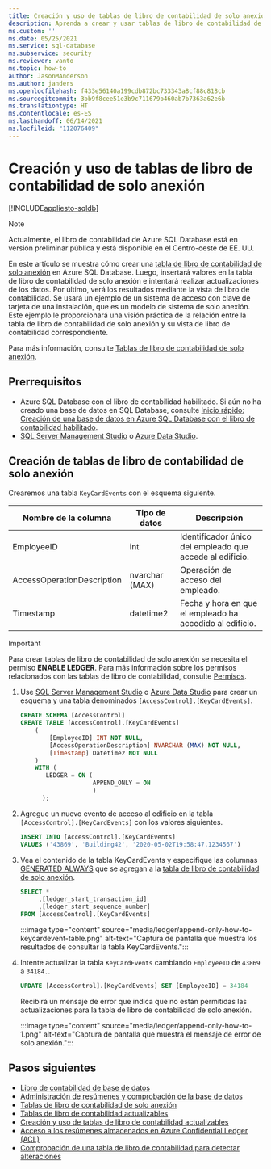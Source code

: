 ```yaml
---
title: Creación y uso de tablas de libro de contabilidad de solo anexión
description: Aprenda a crear y usar tablas de libro de contabilidad de solo anexión en Azure SQL Database.
ms.custom: ''
ms.date: 05/25/2021
ms.service: sql-database
ms.subservice: security
ms.reviewer: vanto
ms.topic: how-to
author: JasonMAnderson
ms.author: janders
ms.openlocfilehash: f433e56140a199cdb872bc733343a8cf88c818cb
ms.sourcegitcommit: 3bb9f8cee51e3b9c711679b460ab7b7363a62e6b
ms.translationtype: HT
ms.contentlocale: es-ES
ms.lasthandoff: 06/14/2021
ms.locfileid: "112076409"
---
```

# <a name="create-and-use-append-only-ledger-tables"></a>Creación y uso de tablas de libro de contabilidad de solo anexión

[!INCLUDE[appliesto-sqldb](../includes/appliesto-sqldb.md)]

> [!NOTE]
> Actualmente, el libro de contabilidad de Azure SQL Database está en versión preliminar pública y está disponible en el Centro-oeste de EE. UU.

En este artículo se muestra cómo crear una [tabla de libro de contabilidad de solo anexión](ledger-append-only-ledger-tables.md) en Azure SQL Database. Luego, insertará valores en la tabla de libro de contabilidad de solo anexión e intentará realizar actualizaciones de los datos. Por último, verá los resultados mediante la vista de libro de contabilidad. Se usará un ejemplo de un sistema de acceso con clave de tarjeta de una instalación, que es un modelo de sistema de solo anexión. Este ejemplo le proporcionará una visión práctica de la relación entre la tabla de libro de contabilidad de solo anexión y su vista de libro de contabilidad correspondiente.

Para más información, consulte [Tablas de libro de contabilidad de solo anexión](ledger-append-only-ledger-tables.md).

## <a name="prerequisites"></a>Prerrequisitos

- Azure SQL Database con el libro de contabilidad habilitado. Si aún no ha creado una base de datos en SQL Database, consulte [Inicio rápido: Creación de una base de datos en Azure SQL Database con el libro de contabilidad habilitado](ledger-create-a-single-database-with-ledger-enabled.md).
- [SQL Server Management Studio](/sql/ssms/download-sql-server-management-studio-ssms) o [Azure Data Studio](/sql/azure-data-studio/download-azure-data-studio).

## <a name="create-an-append-only-ledger-table"></a>Creación de tablas de libro de contabilidad de solo anexión

Crearemos una tabla `KeyCardEvents` con el esquema siguiente.

| Nombre de la columna | Tipo de datos | Descripción |
|--|--|--|
| EmployeeID | int | Identificador único del empleado que accede al edificio. |
| AccessOperationDescription | nvarchar (MAX) | Operación de acceso del empleado. |
| Timestamp | datetime2 | Fecha y hora en que el empleado ha accedido al edificio. |

> [!IMPORTANT]
> Para crear tablas de libro de contabilidad de solo anexión se necesita el permiso **ENABLE LEDGER**. Para más información sobre los permisos relacionados con las tablas de libro de contabilidad, consulte [Permisos](/sql/relational-databases/security/permissions-database-engine#asdbpermissions). 

1. Use [SQL Server Management Studio](/sql/ssms/download-sql-server-management-studio-ssms) o [Azure Data Studio](/sql/azure-data-studio/download-azure-data-studio) para crear un esquema y una tabla denominados `[AccessControl].[KeyCardEvents]`.

   ```sql
   CREATE SCHEMA [AccessControl] 
   CREATE TABLE [AccessControl].[KeyCardEvents]
       (
           [EmployeeID] INT NOT NULL,
           [AccessOperationDescription] NVARCHAR (MAX) NOT NULL,
           [Timestamp] Datetime2 NOT NULL
       )
       WITH (
          LEDGER = ON (
                       APPEND_ONLY = ON
                       )
         );
   ```

1. Agregue un nuevo evento de acceso al edificio en la tabla `[AccessControl].[KeyCardEvents]` con los valores siguientes.

   ```sql
   INSERT INTO [AccessControl].[KeyCardEvents]
   VALUES ('43869', 'Building42', '2020-05-02T19:58:47.1234567')
   ```

1. Vea el contenido de la tabla KeyCardEvents y especifique las columnas [GENERATED ALWAYS](/sql/t-sql/statements/create-table-transact-sql#generate-always-columns) que se agregan a la [tabla de libro de contabilidad de solo anexión](ledger-append-only-ledger-tables.md).

   ```sql
   SELECT *
        ,[ledger_start_transaction_id]
        ,[ledger_start_sequence_number]
   FROM [AccessControl].[KeyCardEvents]
   ```

   :::image type="content" source="media/ledger/append-only-how-to-keycardevent-table.png" alt-text="Captura de pantalla que muestra los resultados de consultar la tabla KeyCardEvents.":::

1. Intente actualizar la tabla `KeyCardEvents` cambiando `EmployeeID` de `43869` a `34184.`.

   ```sql
   UPDATE [AccessControl].[KeyCardEvents] SET [EmployeeID] = 34184
   ```

   Recibirá un mensaje de error que indica que no están permitidas las actualizaciones para la tabla de libro de contabilidad de solo anexión.

   :::image type="content" source="media/ledger/append-only-how-to-1.png" alt-text="Captura de pantalla que muestra el mensaje de error de solo anexión.":::

## <a name="next-steps"></a>Pasos siguientes

- [Libro de contabilidad de base de datos](ledger-database-ledger.md) 
- [Administración de resúmenes y comprobación de la base de datos](ledger-digest-management-and-database-verification.md)
- [Tablas de libro de contabilidad de solo anexión](ledger-append-only-ledger-tables.md) 
- [Tablas de libro de contabilidad actualizables](ledger-updatable-ledger-tables.md)
- [Creación y uso de tablas de libro de contabilidad actualizables](ledger-how-to-updatable-ledger-tables.md)
- [Acceso a los resúmenes almacenados en Azure Confidential Ledger (ACL)](ledger-how-to-access-acl-digest.md)
- [Comprobación de una tabla de libro de contabilidad para detectar alteraciones](ledger-verify-database.md)
